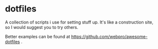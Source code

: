# dotfiles

A collection of scripts i use for setting stuff up. It's like a construction site, so I would suggest you to try others.

Better examples can be found at https://github.com/webpro/awesome-dotfiles .

